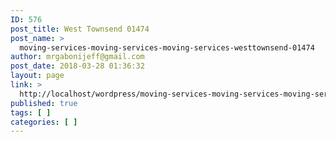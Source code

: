 ```yaml
---
ID: 576
post_title: West Townsend 01474
post_name: >
  moving-services-moving-services-moving-services-westtownsend-01474
author: mrgabonijeff@gmail.com
post_date: 2018-03-28 01:36:32
layout: page
link: >
  http://localhost/wordpress/moving-services-moving-services-moving-services-westtownsend-01474/
published: true
tags: [ ]
categories: [ ]
---
```

